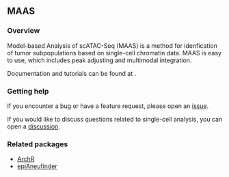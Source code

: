 ## MAAS

### Overview
Model-based Analysis of scATAC-Seq (MAAS) is a method for idenfication of tumor subpopulations based on single-cell
chromatin data. MAAS is easy to use, which includes peak adjusting and multimodal integration.

Documentation and tutorials can be found at <xxx>.

### Getting help

If you encounter a bug or have a feature request, please open an [issue](https://github.com/Larrycpan/MAAS/issues).

If you would like to discuss questions related to single-cell analysis,
you can open a [discussion](https://github.com/Larrycpan/MAAS/discussions).

### Related packages
-   [ArchR](https://www.archrproject.com/)
-   [epiAneufinder](https://github.com/colomemaria/epiAneufinder)
